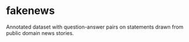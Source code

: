 # fakenews
Annotated dataset with question-answer pairs on statements drawn from public domain news stories.
